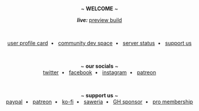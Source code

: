 <p align="center">
  ~ <b>WELCOME</b> ~
</p>

<p align="center">
  <b><i>live: </i></b><a target="_blank" href="https://preview.upy.moe">preview build</a>
</p>
<br>
<p align="center">
  <a target="_blank" href="https://card.upy.moe">user profile card</a>&nbsp; • &nbsp;
  <a target="_blank" href="https://dev.upy.moe">community dev space</a>&nbsp; • &nbsp;
  <a target="_blank" href="https://upy.betteruptime.com/">server status</a>&nbsp; • &nbsp;
  <a target="_blank" href="https://upy.moe/support-us">support us</a>
</p>

<br>

<p align="center">
  ~ <b>our socials</b> ~
  <br>
  <a target="_blank" href="https://twitter.com/upyapp">twitter</a>&nbsp; • &nbsp;
  <a target="_blank" href="https://facebook.com/upyapp">facebook</a>&nbsp; • &nbsp;
  <a target="_blank" href="https://instagram.com/upy_app">instagram</a>&nbsp; • &nbsp;
  <a target="_blank" href="https://patreon.com/upyapp">patreon</a>
  <!-- <a target="_blank" href="#">discord</a> -->
</p>

<br>

<p align="center">
  ~ <b>support us</b> ~
  <br>
  <a target="_blank" href="https://www.paypal.com/paypalme/noric1902">paypal</a>&nbsp; • &nbsp;
  <a target="_blank" href="https://patreon.com/upyapp">patreon</a>&nbsp; • &nbsp;
  <a target="_blank" href="https://ko-fi.com/upyapp">ko-fi</a>&nbsp; • &nbsp;
  <a target="_blank" href="https://saweria.co/upyapp">saweria</a>&nbsp; • &nbsp;
  <a target="_blank" href="https://github.com/sponsors/uuppyy">GH sponsor</a>&nbsp; • &nbsp;
  <a target="_blank" href="https://upy.moe/pro">pro membership</a>
</p>
